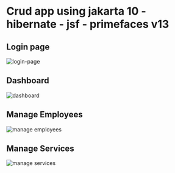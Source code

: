 # Crud app using jakarta 10 - hibernate - jsf - primefaces v13
## Login page

![login-page](https://github.com/Ay0ubN0uri/jsfCrud/assets/100232244/a87cd6c2-d1c2-4b22-9c12-abd20c7c1b53)

## Dashboard

![dashboard](https://github.com/Ay0ubN0uri/jsfCrud/assets/100232244/8e0b76ef-9729-47eb-befe-ad341c90bc9f)

## Manage Employees

![manage employees](https://github.com/Ay0ubN0uri/jsfCrud/assets/100232244/de6a8a90-d5ea-4c17-9fac-e48782fbbaf8)

## Manage Services

![manage services](https://github.com/Ay0ubN0uri/jsfCrud/assets/100232244/60c9fe7c-63eb-486e-b504-d390df264b4e)
